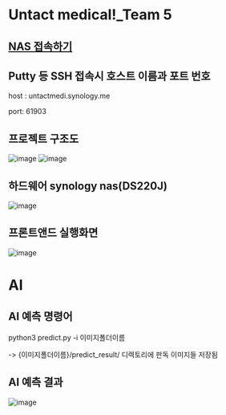 # Untact medical!_Team 5

## [NAS 접속하기](http://QuickConnect.to/UntactMedical-team5)

## Putty 등 SSH 접속시 호스트 이름과 포트 번호

host : untactmedi.synology.me

port: 61903

## 프로젝트 구조도
![image](https://user-images.githubusercontent.com/59030198/120925456-b894d600-c713-11eb-9b22-5b21b12f6d19.png)
![image](https://user-images.githubusercontent.com/59030198/120925504-e548ed80-c713-11eb-84e5-96429dfce02e.png)


## 하드웨어 synology nas(DS220J)
![image](https://user-images.githubusercontent.com/59030198/120925580-217c4e00-c714-11eb-82a4-9c68d131a32b.png)


## 프론트앤드 실행화면
![image](https://user-images.githubusercontent.com/59030198/120925364-47552300-c713-11eb-83b5-01d46ea73b53.png)


# AI
## AI 예측 명령어

python3 predict.py -i 이미지폴더이름

-> {이미지폴더이름}/predict_result/ 디렉토리에 판독 이미지들 저장됨

## AI 예측 결과
![image](https://user-images.githubusercontent.com/59030198/120925405-6eabf000-c713-11eb-9b76-1c479ecf347c.png)

